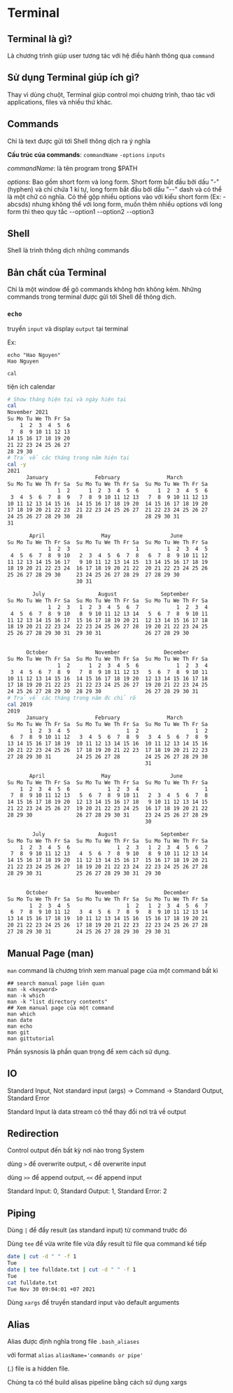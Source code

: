 # Terminal

## Terminal là gì?

Là chương trình giúp user tương tác với hệ điều hành thông qua `command` 

## Sử dụng Terminal giúp ích gì?

Thay vì dùng chuột, Terminal giúp control mọi chương trình, thao tác với applications, files và nhiều thứ khác.

## Commands

Chỉ là text được gửi tới Shell thông dịch ra ý nghĩa

**Cấu trúc của commands**: `commandName` `-options` `inputs` 

*commandName*: là tên program trong $PATH

*options*: Bao gồm short form và long form. Short form bắt đầu bởi dấu "-" (hyphen) và chỉ chứa 1 kí tự, long form bắt đầu bởi dấu "--" dash và có thể là một chữ có nghĩa. Có thể gộp nhiều options vào với kiểu short form (Ex: -abcsds) nhưng không thể với long form, muốn thêm nhiều options với long form thì theo quy tắc --option1 --option2 --option3

## Shell

Shell là trình thông dịch những commands

## Bản chất của Terminal

Chỉ là một window để gõ commands không hơn không kém. Những commands trong terminal được gửi tới Shell để thông dịch.

### `echo`

truyền `input` và display `output` tại terminal

Ex: 

```shell
echo "Hao Nguyen"
Hao Nguyen
```

`cal`

tiện ích calendar

```bash
# Show tháng hiện tại và ngày hiện tại
cal
November 2021      
Su Mo Tu We Th Fr Sa  
    1  2  3  4  5  6  
 7  8  9 10 11 12 13  
14 15 16 17 18 19 20  
21 22 23 24 25 26 27  
28 29 30      
# Trả về các tháng trong năm hiện tại
cal -y
2021
      January               February               March          
Su Mo Tu We Th Fr Sa  Su Mo Tu We Th Fr Sa  Su Mo Tu We Th Fr Sa  
                1  2      1  2  3  4  5  6      1  2  3  4  5  6  
 3  4  5  6  7  8  9   7  8  9 10 11 12 13   7  8  9 10 11 12 13  
10 11 12 13 14 15 16  14 15 16 17 18 19 20  14 15 16 17 18 19 20  
17 18 19 20 21 22 23  21 22 23 24 25 26 27  21 22 23 24 25 26 27  
24 25 26 27 28 29 30  28                    28 29 30 31           
31                                                                

       April                  May                   June          
Su Mo Tu We Th Fr Sa  Su Mo Tu We Th Fr Sa  Su Mo Tu We Th Fr Sa  
             1  2  3                     1         1  2  3  4  5  
 4  5  6  7  8  9 10   2  3  4  5  6  7  8   6  7  8  9 10 11 12  
11 12 13 14 15 16 17   9 10 11 12 13 14 15  13 14 15 16 17 18 19  
18 19 20 21 22 23 24  16 17 18 19 20 21 22  20 21 22 23 24 25 26  
25 26 27 28 29 30     23 24 25 26 27 28 29  27 28 29 30           
                      30 31                                       

        July                 August              September        
Su Mo Tu We Th Fr Sa  Su Mo Tu We Th Fr Sa  Su Mo Tu We Th Fr Sa  
             1  2  3   1  2  3  4  5  6  7            1  2  3  4  
 4  5  6  7  8  9 10   8  9 10 11 12 13 14   5  6  7  8  9 10 11  
11 12 13 14 15 16 17  15 16 17 18 19 20 21  12 13 14 15 16 17 18  
18 19 20 21 22 23 24  22 23 24 25 26 27 28  19 20 21 22 23 24 25  
25 26 27 28 29 30 31  29 30 31              26 27 28 29 30        
                                                                  

      October               November              December        
Su Mo Tu We Th Fr Sa  Su Mo Tu We Th Fr Sa  Su Mo Tu We Th Fr Sa  
                1  2      1  2  3  4  5  6            1  2  3  4  
 3  4  5  6  7  8  9   7  8  9 10 11 12 13   5  6  7  8  9 10 11  
10 11 12 13 14 15 16  14 15 16 17 18 19 20  12 13 14 15 16 17 18  
17 18 19 20 21 22 23  21 22 23 24 25 26 27  19 20 21 22 23 24 25  
24 25 26 27 28 29 30  28 29 30              26 27 28 29 30 31   
# Trả về các tháng trong năm đc chỉ rõ
cal 2019
2019
      January               February               March          
Su Mo Tu We Th Fr Sa  Su Mo Tu We Th Fr Sa  Su Mo Tu We Th Fr Sa  
       1  2  3  4  5                  1  2                  1  2  
 6  7  8  9 10 11 12   3  4  5  6  7  8  9   3  4  5  6  7  8  9  
13 14 15 16 17 18 19  10 11 12 13 14 15 16  10 11 12 13 14 15 16  
20 21 22 23 24 25 26  17 18 19 20 21 22 23  17 18 19 20 21 22 23  
27 28 29 30 31        24 25 26 27 28        24 25 26 27 28 29 30  
                                            31                    

       April                  May                   June          
Su Mo Tu We Th Fr Sa  Su Mo Tu We Th Fr Sa  Su Mo Tu We Th Fr Sa  
    1  2  3  4  5  6            1  2  3  4                     1  
 7  8  9 10 11 12 13   5  6  7  8  9 10 11   2  3  4  5  6  7  8  
14 15 16 17 18 19 20  12 13 14 15 16 17 18   9 10 11 12 13 14 15  
21 22 23 24 25 26 27  19 20 21 22 23 24 25  16 17 18 19 20 21 22  
28 29 30              26 27 28 29 30 31     23 24 25 26 27 28 29  
                                            30                    

        July                 August              September        
Su Mo Tu We Th Fr Sa  Su Mo Tu We Th Fr Sa  Su Mo Tu We Th Fr Sa  
    1  2  3  4  5  6               1  2  3   1  2  3  4  5  6  7  
 7  8  9 10 11 12 13   4  5  6  7  8  9 10   8  9 10 11 12 13 14  
14 15 16 17 18 19 20  11 12 13 14 15 16 17  15 16 17 18 19 20 21  
21 22 23 24 25 26 27  18 19 20 21 22 23 24  22 23 24 25 26 27 28  
28 29 30 31           25 26 27 28 29 30 31  29 30                 
                                                                  

      October               November              December        
Su Mo Tu We Th Fr Sa  Su Mo Tu We Th Fr Sa  Su Mo Tu We Th Fr Sa  
       1  2  3  4  5                  1  2   1  2  3  4  5  6  7  
 6  7  8  9 10 11 12   3  4  5  6  7  8  9   8  9 10 11 12 13 14  
13 14 15 16 17 18 19  10 11 12 13 14 15 16  15 16 17 18 19 20 21  
20 21 22 23 24 25 26  17 18 19 20 21 22 23  22 23 24 25 26 27 28  
27 28 29 30 31        24 25 26 27 28 29 30  29 30 31          	
```

## Manual Page (man)

`man` command là chương trình xem manual page của một command bất kì

```shell
## search manual page liên quan
man -k <keyword>
man -k which
man -k "list directory contents"
## Xem manual page của một command
man which
man date
man echo
man git
man gittutorial

```

Phần sysnosis là phần quan trọng để xem cách sử dụng.

## IO

Standard Input, Not standard input (args) -> Command -> Standard Output, Standard Error

Standard Input là data stream có thể thay đổi nơi trả về output

## Redirection

Control output đến bất kỳ nơi nào trong System

dùng `>` để overwrite output, `<` để overwrite input

dùng `>>` để append output, `<<` để append input

Standard Input: 0, Standard Output: 1, Standard Error: 2

## Piping

Dùng `|` để đẩy result (as standard input) từ command trước đó

Dùng `tee` để vừa write file vừa đẩy result từ file qua command kế tiếp

```bash
date | cut -d " " -f 1
Tue
date | tee fulldate.txt | cut -d " " -f 1
Tue
cat fulldate.txt
Tue Nov 30 09:04:01 +07 2021
```

Dùng `xargs` để truyền standard input vào default arguments

## Alias

Alias được định nghĩa trong file `.bash_aliases`

với format `alias` `aliasName='commands or pipe'`

(.) file is a hidden file. 

Chúng ta có thể build alisas pipeline bằng cách sử dụng xargs
